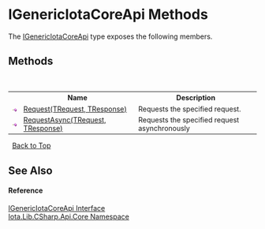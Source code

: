 # IGenericIotaCoreApi Methods
 

The <a href="T_Iota_Lib_CSharp_Api_Core_IGenericIotaCoreApi">IGenericIotaCoreApi</a> type exposes the following members.


## Methods
&nbsp;<table><tr><th></th><th>Name</th><th>Description</th></tr><tr><td>![Public method](media/pubmethod.gif "Public method")</td><td><a href="M_Iota_Lib_CSharp_Api_Core_IGenericIotaCoreApi_Request__2">Request(TRequest, TResponse)</a></td><td>
Requests the specified request.</td></tr><tr><td>![Public method](media/pubmethod.gif "Public method")</td><td><a href="M_Iota_Lib_CSharp_Api_Core_IGenericIotaCoreApi_RequestAsync__2">RequestAsync(TRequest, TResponse)</a></td><td>
Requests the specified request asynchronously</td></tr></table>&nbsp;
<a href="#igenericiotacoreapi-methods">Back to Top</a>

## See Also


#### Reference
<a href="T_Iota_Lib_CSharp_Api_Core_IGenericIotaCoreApi">IGenericIotaCoreApi Interface</a><br /><a href="N_Iota_Lib_CSharp_Api_Core">Iota.Lib.CSharp.Api.Core Namespace</a><br />